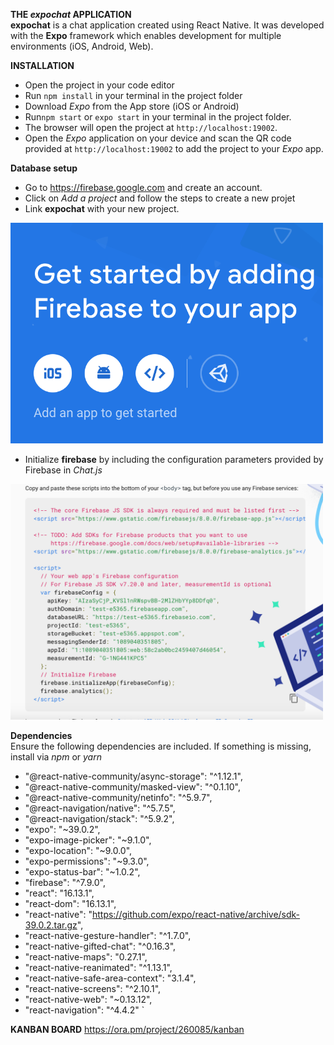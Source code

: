 **THE *expochat* APPLICATION**<br>
**expochat** is a chat application created using React Native. It was developed with the **Expo** framework which enables development for multiple environments (iOS, Android, Web).
<br>

**INSTALLATION**<br>
* Open the project in your code editor<br>
* Run `npm install` in your terminal in the project folder <br>
* Download *Expo* from the App store (iOS or Android)<br>   
* Run`npm start` or `expo start` in your terminal in the project folder. 
* The  browser will open the project at `http://localhost:19002`.<br>
* Open the *Expo* application on your device and scan the QR code provided at `http://localhost:19002` to add the project to your *Expo* app.<br>

**Database setup**<br>
* Go to  https://firebase.google.com and create an account. <br>
* Click on *Add a project* and follow the steps to create a new projet
* Link  **expochat** with your new project. 
<img src="./firebase1.png" width=500>

* Initialize **firebase** by including the configuration parameters provided by Firebase in *Chat.js*
<img src="./firebase2.png" width=500>
<br>

**Dependencies**<br>
Ensure the following dependencies are included. If something is missing, install via *npm* or *yarn*
* "@react-native-community/async-storage": "^1.12.1",
* "@react-native-community/masked-view": "^0.1.10",
* "@react-native-community/netinfo": "^5.9.7",
* "@react-navigation/native": "^5.7.5",
* "@react-navigation/stack": "^5.9.2",
* "expo": "~39.0.2",
* "expo-image-picker": "~9.1.0",
* "expo-location": "~9.0.0",
* "expo-permissions": "~9.3.0",
* "expo-status-bar": "~1.0.2",
* "firebase": "^7.9.0",
* "react": "16.13.1",
* "react-dom": "16.13.1",
* "react-native": "https://github.com/expo/react-native/archive/sdk-39.0.2.tar.gz",
* "react-native-gesture-handler": "^1.7.0",
* "react-native-gifted-chat": "^0.16.3",
* "react-native-maps": "0.27.1",
* "react-native-reanimated": "^1.13.1",
* "react-native-safe-area-context": "3.1.4",
* "react-native-screens": "^2.10.1",
* "react-native-web": "~0.13.12",
* "react-navigation": "^4.4.2" `


**KANBAN BOARD**
https://ora.pm/project/260085/kanban




